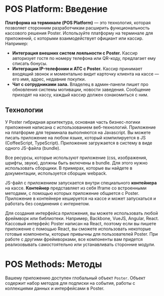 # POS Platform: Введение

**Платформа на терминале (POS Platform)** — это технология, которая позволяет сторонним разработчикам расширить функциональность кассового решения Poster. 
Используйте платформу на терминале для приложений, с которыми взаимодействует официант или кассир. Например:

* **Интеграция внешних систем лояльности с Poster.** Кассир авторизует гостя по номеру телефона или QR-коду, предлагает ему списать бонусы.
* **Интеграции IP-телефонии и АТС с Poster.** Кассир принимает входящий звонок и моментально видит карточку клиента на кассе — его имя, адрес, недавние покупки.
* **Чат с сотрудниками зала.** Владелец в админ-панели пишет про обновления системы мотивации, новости заведения. Сообщение приходят на кассу, каждый кассир должен ознакомиться с ним.


## Технологии

У Poster гибридная архитектура, основная часть бизнес-логики приложения написана с использованием веб-технологий. 
Приложение на платформе для терминала выполняются на Javascript. 
Вы можете писать приложение на любом языке, который компилируется в JS (CoffeeScript, TypeScript). 
Приложение загружается в систему в виде одного JS-файла (bundle).

Все ресурсы, которые используют приложение (css, изображения, шрифты, звуки), должны быть включены в bundle. 
Для этого нужно использовать сборщики. В примерах, которые вы найдете в документации, используется сборщик webpack.

JS-файл с приложением запускается внутри специального **контейнера** на кассе. 
**Контейнер** представляет из себя Iframe со встроенными методами, с помощью которых приложение общается с Poster. 
Приложение в контейнере кешируется на кассе и может запускаться и работать без соединения с интернетом.

Для создания интерфейса приложения, вы можете использовать любой фреймворк или библиотеки. Например, Backbone, VueJS, Angular, React. 
Кассовый интерфейс Poster написан на React, поэтому если вы пишете приложение с помощью React, вы сможете использовать некоторые готовые компоненты, которые привычны для пользователей Poster. 
При работе с другими фреймворками, все компоненты вам придется реализовывать самостоятельно или устанавливать сторонние модули.


# POS Methods: Методы

Вашему приложению доступен глобальный объект `Poster`. 
Объект содержит набор методов для подписки на события, работы с коллекциями данных и интерфейсами в Poster.
